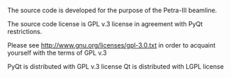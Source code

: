 The source code is developed for the purpose of the Petra-III beamline.

The source code license is GPL v.3 license in agreement with PyQt restrictions.

Please see http://www.gnu.org/licenses/gpl-3.0.txt in order to acquaint yourself with the terms of GPL v.3

PyQt is distributed with GPL v.3 license
Qt is distributed with LGPL license
